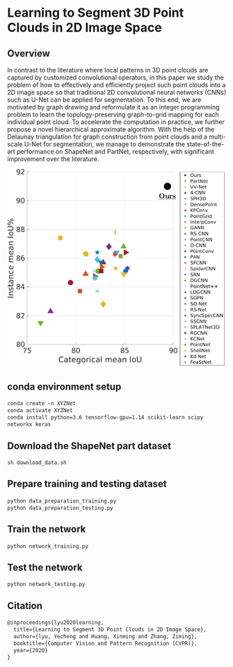 # Learning to Segment 3D Point Clouds in 2D Image Space

## Overview
In contrast to the literature where local patterns in 3D point clouds are captured by customized convolutional operators, in this paper we study the problem of how to effectively and efficiently project such point clouds into a 2D image space so that traditional 2D convolutional neural networks (CNNs) such as U-Net can be applied for segmentation. To this end, we are motivated by graph drawing and reformulate it as an integer programming problem to learn the topology-preserving graph-to-grid mapping for each individual point cloud. To accelerate the computation in practice, we further propose a novel hierarchical approximate algorithm. With the help of the Delaunay triangulation for graph construction from point clouds and a multi-scale U-Net for segmentation, we manage to demonstrate the state-of-the-art performance on ShapeNet and PartNet, respectively, with significant improvement over the literature. 

![ShapeNet](ShapeNet.png)

## conda environment setup
```
conda create -n XYZNet
conda activate XYZNet
conda install python=3.6 tensorflow-gpu=1.14 scikit-learn scipy networkx keras
```

## Download the ShapeNet part dataset
```
sh download_data.sh
```

## Prepare training and testing dataset
```
python data_preparation_training.py
python data_preparation_testing.py
```

## Train the network
```
python network_training.py
```

## Test the network
```
python network_testing.py
```

## Citation
```
@inproceedings{lyu2020learning,
  title={Learning to Segment 3D Point Clouds in 2D Image Space},
  author={lyu, Yecheng and Huang, Xinming and Zhang, Ziming},
  booktitle={Computer Vision and Pattern Recognition (CVPR)},  
  year={2020}  
}
```
